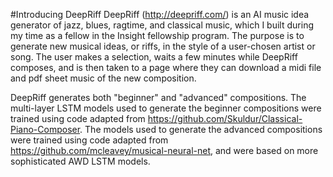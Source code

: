#Introducing DeepRiff
DeepRiff (http://deepriff.com/) is an AI music idea generator of jazz, blues, ragtime, and classical music, which I built 
during my time as a fellow in the Insight fellowship program. The purpose is to generate new musical ideas,
or riffs, in the style of a user-chosen artist or song. The user makes a selection, waits a few minutes while DeepRiff
composes, and is then taken to a page where they can download a midi file and pdf sheet music of the new composition. 

DeepRiff generates both "beginner" and "advanced" compositions. The multi-layer LSTM models used to generate the beginner compositions were
trained using code adapted from https://github.com/Skuldur/Classical-Piano-Composer. The models used to generate the 
advanced compositions were trained using code adapted from https://github.com/mcleavey/musical-neural-net, and were based on 
more sophisticated AWD LSTM models. 
